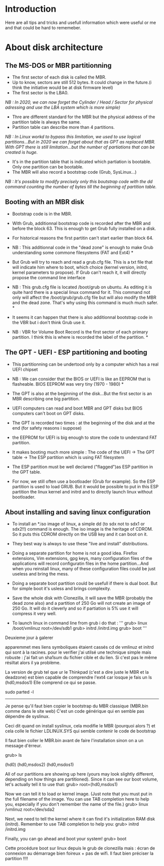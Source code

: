 # Introduction

Here are all tips and tricks and usefull information which were useful or me and that could be hard to rememeber.

# About disk architecture

## The MS-DOS or MBR partitionning

- The first sector of each disk is called the MBR.
- Up to know, sectors are still 512 bytes. It could change in the future.(i think the initiative would be at disk firmware level)
- The first sector is the LBA0.

*NB : In 2020, we can now forget the Cylinder / Head / Sector for physical adressing and use the LBA system which is more simple)*

- Thre are different standard for the MBR but the physical address of the partition table is always the same.
- Partition table can describe more than 4 partitions.

*NB : In Linux workd to bypass this limitation, we used to use logical partitions...But in 2020 we can forget about that as GPT as replaced MBR. With GPT there is still limitation...but the number of partiations that can be created is huge.*

- It's in the partition table that is indicated which partiation is bootable. Only one partition can be bootable.
- The MBR will also record a bootstrap code (Grub, SysLinux...)

*NB : It's possible to modify precisely only this boutstrap code with the dd command counting the number of bytes till the beginning of partition table.*

## Booting with an MBR disk

- Bootstrap code is in the MBR.

- With Grub, additionnal bootstrap code is recorded after the MBR and before the block 63. This is enough to get Grub fully installed on a disk. 

- For historical reasons the first partitin can't start earlier than block 64.

* NB : This additionnal code in the "dead zone" is enough to make Grub understanding some commone filesystems (FAT and Ext4) *

- But Grub will try to reach and read a grub.cfg file. This is a txt file that will indicate him where to boot, which choice (kernel version, initrd, kernel parameters to propose). If Grub can't reach it, it will directly propose the command line interface

* NB : This grub.cfg file is located /boot/grub on ubuntu. As editing it is quite hard there is a special linux command for it. This command not only will affect the /boot/grub/grub.cfg file but will also modify the MBR and the dead zone. That's why using this command is much much safer. *

- It seems it can happen that there is also additionnal bootstrap code in the VBR but i don't think Grub use it.

* NB :  VBR for Volume Boot Record is the first sector of each primary partition. I think this is where is recorded the label of the partition. *

## The GPT - UEFI - ESP partitioning and booting

- This partitionning can be undertood only by a computer which has a real UEFI chipset

* NB : We can consider that the BIOS or UEFI is like an EEPROM that is flasheable. BIOS EEPROM was very tiny (1970 - 1980) *

- The GPT is also at the beginning of the disk...But the first sector is an MBR describing one big partition.
- UEFI computers can read and boot MBR and GPT disks but BIOS computers can't boot on GPT disks.
- The GPT is recorded two times : at the beginning of the disk and at the end (for safety reasons i suppose)
- the EEPROM for UEFI is big enough to store the code to understand FAT partition. 
- It makes booting much more simple : The code of the UEFI -> The GPT table -> The ESP partition which is using FAT filesystem
- The ESP partition must be well declared  ("flagged")as ESP partition in the GPT table.

- For now, we still often use a bootloader (Grub for example). So the ESP partition is used to load GRUB. But it would be possible to put in this ESP partition the linux kernel and initrd and to directly launch linux without bootloader.


## About installing and saving linux configuration

- To install an \*.iso image of linux, a simple dd (to sdx not to sdx1 or sdx2!!) command is enough. The iso image is the heritage of CDROM. So it puts this CDROM directly on the USB key and it can boot on it.

- They best way is always to use these "live and install" distributions.

- Doing a separate partition for home is not a good idea. Firefox extensions, Vim extensions, gpg keys, many configuration files of the applications will record configuratin files in the home partition...And when you reinstall linux, many of these configuration files could be just useless and bring the mess.

- Doing a separate boot partition could be usefull if there is dual boot. But for simple boot it's usless and brings complexity.

- Save the whole disk with Clonezilla, it will save the MBR (probably the dead zone also) and a partition of 250 Go will not create an image of 250 Go. It will do it cleverly and so if partiation is 5% use it will compress it very well.

- To launch linux in command line from grub i do that : 
''' grub> linux /boot/vmlinuz root=/dev/sdb1
grub> initrd /initrd.img
grub> boot
'''


Deuxieme jour à galerer

apparemmet mes liens symboliques étaient cassés cd de vmlinuz et initrd qui sont à la racines.
pour le verifier j'ai utilsé une technique simple mais robuste : j'ai fait un sha1sum du fichier cible et du lien. Si c'est pas le même résiltat alors il ya  problème.

La version de grub tel que ur le Thinkpad (c'est a dire juste le MBR et la deadzone) est bien capable de comprendre l'ext4 car losque je fais un ls (hd0,msdos1)
Elle comprend ce qui se passe.

sudo parted -l

-------------------------------------

Je pense qu'il faut bien copier le bootstrap du MBR classique (MBR.bin comme dans le site web)
C'est un code générique qui en semble pas dépendre de syslinux.

Ceci dit quand on install syslinux, cela modifie le MBR (pourquoi alors ?) et cela colle le fichier LDLINUX.SYS qui semble contenir le code de bootstrap 

Il faut bien coller le MBR.bin avant de faire l'installation sinon on a un message d'érreur.

grub> ls

(hd0) (hd0,msdos2) (hd0,msdos1)

All of our partitions are showing up here (yours may look slightly different, depending on how things are partitioned). Since it can see our boot volume, let's actually tell it to use that:
grub> root=(hd0,msdos1)

Now we can tell it to load or kernel image. (Just note that you must put in the full filename of the image. You can use TAB completion here to help you, especially if you don't remember the name of the file.)
grub> linux /vmlinuz root=/dev/sda2

Next, we need to tell the kernel where it can find it's initialization RAM disk (initrd). Remember to use TAB completion to help you:
grub> initrd /initrd.img

Finally, you can go ahead and boot your system!
grub> boot

Cette procédure boot sur linux depuis le grub de clonezilla mais : écran de connexion au démarrage bien foireux + pas de wifi.
Il faut bien préciser la partition !!!!



